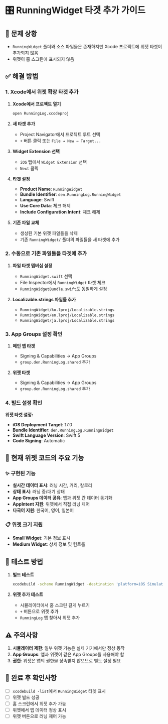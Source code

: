 # 🎛️ RunningWidget 타겟 추가 가이드

## 🚨 문제 상황
- `RunningWidget` 폴더와 소스 파일들은 존재하지만 Xcode 프로젝트에 위젯 타겟이 추가되지 않음
- 위젯이 홈 스크린에 표시되지 않음

## ✅ 해결 방법

### 1. Xcode에서 위젯 확장 타겟 추가

1. **Xcode에서 프로젝트 열기**
   ```bash
   open RunningLog.xcodeproj
   ```

2. **새 타겟 추가**
   - Project Navigator에서 프로젝트 루트 선택
   - `+` 버튼 클릭 또는 `File → New → Target...`

3. **Widget Extension 선택**
   - `iOS` 탭에서 `Widget Extension` 선택
   - `Next` 클릭

4. **타겟 설정**
   - **Product Name**: `RunningWidget`
   - **Bundle Identifier**: `den.RunningLog.RunningWidget`
   - **Language**: Swift
   - **Use Core Data**: 체크 해제
   - **Include Configuration Intent**: 체크 해제

5. **기존 파일 교체**
   - 생성된 기본 위젯 파일들을 삭제
   - 기존 `RunningWidget/` 폴더의 파일들을 새 타겟에 추가

### 2. 수동으로 기존 파일들을 타겟에 추가

1. **파일 타겟 멤버십 설정**
   - `RunningWidget.swift` 선택
   - File Inspector에서 `RunningWidget` 타겟 체크
   - `RunningWidgetBundle.swift`도 동일하게 설정

2. **Localizable.strings 파일들 추가**
   - `RunningWidget/ko.lproj/Localizable.strings`
   - `RunningWidget/en.lproj/Localizable.strings` 
   - `RunningWidget/ja.lproj/Localizable.strings`

### 3. App Groups 설정 확인

1. **메인 앱 타겟**
   - Signing & Capabilities → App Groups
   - `group.den.RunningLog.shared` 추가

2. **위젯 타겟**
   - Signing & Capabilities → App Groups
   - `group.den.RunningLog.shared` 추가

### 4. 빌드 설정 확인

**위젯 타겟 설정:**
- **iOS Deployment Target**: 17.0
- **Bundle Identifier**: `den.RunningLog.RunningWidget`
- **Swift Language Version**: Swift 5
- **Code Signing**: Automatic

## 🔧 현재 위젯 코드의 주요 기능

### ✨ 구현된 기능
- **실시간 데이터 표시**: 러닝 시간, 거리, 칼로리
- **상태 표시**: 러닝 중/대기 상태
- **App Groups 데이터 공유**: 앱과 위젯 간 데이터 동기화
- **AppIntent 지원**: 위젯에서 직접 러닝 제어
- **다국어 지원**: 한국어, 영어, 일본어

### 📋 위젯 크기 지원
- **Small Widget**: 기본 정보 표시
- **Medium Widget**: 상세 정보 및 컨트롤

## 🧪 테스트 방법

1. **빌드 테스트**
   ```bash
   xcodebuild -scheme RunningWidget -destination 'platform=iOS Simulator,name=iPhone 16,OS=18.4' build
   ```

2. **위젯 추가 테스트**
   - 시뮬레이터에서 홈 스크린 길게 누르기
   - `+` 버튼으로 위젯 추가
   - `RunningLog` 앱 찾아서 위젯 추가

## ⚠️ 주의사항

1. **시뮬레이터 제한**: 일부 위젯 기능은 실제 기기에서만 정상 동작
2. **App Groups**: 앱과 위젯이 같은 App Groups를 사용해야 함
3. **권한**: 위젯은 앱의 권한을 상속받지 않으므로 별도 설정 필요

## 🎯 완료 후 확인사항

- [ ] `xcodebuild -list`에서 `RunningWidget` 타겟 표시
- [ ] 위젯 빌드 성공
- [ ] 홈 스크린에서 위젯 추가 가능
- [ ] 위젯에서 앱 데이터 정상 표시
- [ ] 위젯 버튼으로 러닝 제어 가능 